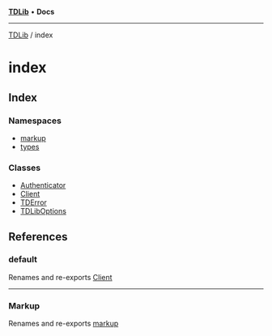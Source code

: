 [**TDLib**](../README.md) • **Docs**

***

[TDLib](../modules.md) / index

# index

## Index

### Namespaces

- [markup](namespaces/markup/README.md)
- [types](namespaces/types/README.md)

### Classes

- [Authenticator](classes/Authenticator.md)
- [Client](classes/Client.md)
- [TDError](classes/TDError.md)
- [TDLibOptions](classes/TDLibOptions.md)

## References

### default

Renames and re-exports [Client](classes/Client.md)

***

### Markup

Renames and re-exports [markup](namespaces/markup/README.md)

